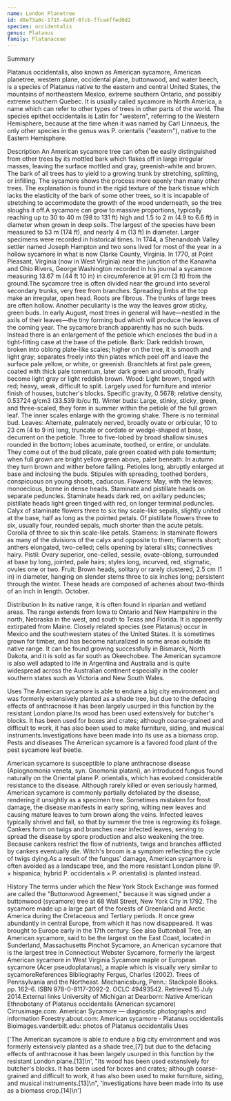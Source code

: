 ```yaml
---
name: London Planetree
id: d8e73a0c-1715-4a9f-8fcb-ffca4ffed0d2
species: occidentalis
genus: Platanus
family: Platanaceae
---
```

Summary



Platanus occidentalis, also known as American sycamore, American planetree, western plane, occidental plane, buttonwood, and water beech, is a species of Platanus native to the eastern and central United States, the mountains of northeastern Mexico, extreme southern Ontario, and possibly extreme southern Quebec. It is usually called sycamore in North America, a name which can refer to other types of trees in other parts of the world.
The species epithet occidentalis is Latin for "western", referring to the Western Hemisphere, because at the time when it was named by Carl Linnaeus, the only other species in the genus was P. orientalis ("eastern"), native to the Eastern Hemisphere.

Description
An American sycamore tree can often be easily distinguished from other trees by its mottled bark which flakes off in large irregular masses, leaving the surface mottled and gray, greenish-white and brown. The bark of all trees has to yield to a growing trunk by stretching, splitting, or infilling. The sycamore shows the process more openly than many other trees. The explanation is found in the rigid texture of the bark tissue which lacks the elasticity of the bark of some other trees, so it is incapable of stretching to accommodate the growth of the wood underneath, so the tree sloughs it off.A sycamore can grow to massive proportions, typically reaching up to 30 to 40 m (98 to 131 ft) high and 1.5 to 2 m (4.9 to 6.6 ft) in diameter when grown in deep soils. The largest of the species have been measured to 53 m (174 ft), and nearly 4 m (13 ft) in diameter. Larger specimens were recorded in historical times. In 1744, a Shenandoah Valley settler named Joseph Hampton and two sons lived for most of the year in a hollow sycamore in what is now Clarke County, Virginia. In 1770, at Point Pleasant, Virginia (now in West Virginia) near the junction of the Kanawha and Ohio Rivers, George Washington recorded in his journal a sycamore measuring 13.67 m (44 ft 10 in) in circumference at 91 cm (3 ft) from the ground.The sycamore tree is often divided near the ground into several secondary trunks, very free from branches.  Spreading limbs at the top make an irregular, open head. Roots are fibrous. The trunks of large trees are often hollow.
Another peculiarity is the way the leaves grow sticky, green buds. In early August, most trees in general will have—nestled in the axils of their leaves—the tiny forming bud which will produce the leaves of the coming year. The sycamore branch apparently has no such buds. Instead there is an enlargement of the petiole which encloses the bud in a tight-fitting case at the base of the petiole.
Bark: Dark reddish brown, broken into oblong plate-like scales; higher on the tree, it is smooth and light gray; separates freely into thin plates which peel off and leave the surface pale yellow, or white, or greenish. Branchlets at first pale green, coated with thick pale tomentum, later dark green and smooth, finally become light gray or light reddish brown.
Wood: Light brown, tinged with red; heavy, weak, difficult to split. Largely used for furniture and interior finish of houses, butcher's blocks. Specific gravity, 0.5678; relative density, 0.53724 g/cm3 (33.539 lb/cu ft).
Winter buds: Large, stinky, sticky, green, and three-scaled, they form in summer within the petiole of the full grown leaf. The inner scales enlarge with the growing shake. There is no terminal bud.
Leaves: Alternate, palmately nerved, broadly ovate or orbicular, 10 to 23 cm (4 to 9 in) long, truncate or cordate or wedge-shaped at base, decurrent on the petiole. Three to five-lobed by broad shallow sinuses rounded in the bottom; lobes acuminate, toothed, or entire, or undulate. They come out of the bud plicate, pale green coated with pale tomentum; when full grown are bright yellow green above, paler beneath. In autumn they turn brown and wither before falling. Petioles long, abruptly enlarged at base and inclosing the buds. Stipules with spreading, toothed borders, conspicuous on young shoots, caducous.
Flowers: May, with the leaves; monoecious, borne in dense heads. Staminate and pistillate heads on separate peduncles. Staminate heads dark red, on axillary peduncles; pistillate heads light green tinged with red, on longer terminal peduncles. Calyx of staminate flowers three to six tiny scale-like sepals, slightly united at the base, half as long as the pointed petals. Of pistillate flowers three to six, usually four, rounded sepals, much shorter than the acute petals. Corolla of three to six thin scale-like petals.
Stamens: In staminate flowers as many of the divisions of the calyx and opposite to them; filaments short; anthers elongated, two-celled; cells opening by lateral slits; connectives hairy.
Pistil: Ovary superior, one-celled, sessile, ovate-oblong, surrounded at base by long, jointed, pale hairs; styles long, incurved, red, stigmatic, ovules one or two.
Fruit: Brown heads, solitary or rarely clustered, 2.5 cm (1 in) in diameter, hanging on slender stems three to six inches long; persistent through the winter. These heads are composed of achenes about two-thirds of an inch in length. October.







Distribution
In its native range, it is often found in riparian and wetland areas. The range extends from Iowa to Ontario and New Hampshire in the north, Nebraska in the west, and south to Texas and Florida. It is apparently extirpated from Maine. Closely related species (see Platanus) occur in Mexico and the southwestern states of the United States. It is sometimes grown for timber, and has become naturalized in some areas outside its native range. It can be found growing successfully in Bismarck, North Dakota, and it is sold as far south as Okeechobee. The American sycamore is also well adapted to life in Argentina and Australia and is quite widespread across the Australian continent especially in the cooler southern states such as Victoria and New South Wales.

Uses
The American sycamore is able to endure a big city environment and was formerly extensively planted as a shade tree, but due to the defacing effects of anthracnose it has been largely usurped in this function by the resistant London plane.Its wood has been used extensively for butcher's blocks. It has been used for boxes and crates; although coarse-grained and difficult to work, it has also been used to make furniture, siding, and musical instruments.Investigations have been made into its use as a biomass crop.
Pests and diseases
The American sycamore is a favored food plant of the pest sycamore leaf beetle.

American sycamore is susceptible to plane anthracnose disease (Apiognomonia veneta, syn. Gnomonia platani), an introduced fungus found naturally on the Oriental plane P. orientalis, which has evolved considerable resistance to the disease. Although rarely killed or even seriously harmed, American sycamore is commonly partially defoliated by the disease, rendering it unsightly as a specimen tree.
Sometimes mistaken for frost damage, the disease manifests in early spring, wilting new leaves and causing mature leaves to turn brown along the veins.  Infected leaves typically shrivel and fall, so that by summer the tree is regrowing its foliage.  Cankers form on twigs and branches near infected leaves, serving to spread the disease by spore production and also weakening the tree. Because cankers restrict the flow of nutrients, twigs and branches afflicted by cankers eventually die.  Witch's broom is a symptom reflecting the cycle of twigs dying.As a result of the fungus' damage, American sycamore is often avoided as a landscape tree, and the more resistant London plane (P. × hispanica; hybrid P. occidentalis × P. orientalis) is planted instead.

History
The terms under which the New York Stock Exchange was formed are called the "Buttonwood Agreement," because it was signed under a buttonwood (sycamore) tree at 68 Wall Street, New York City in 1792.
The sycamore made up a large part of the forests of Greenland and Arctic America during the Cretaceous and Tertiary periods.  It once grew abundantly in central Europe, from which it has now disappeared. It was brought to Europe early in the 17th century.
See also
Buttonball Tree, an American sycamore, said to be the largest on the East Coast, located in Sunderland, Massachusetts
Pinchot Sycamore, an American sycamore that is the largest tree in Connecticut
Webster Sycamore, formerly the largest American sycamore in West Virginia
Sycamore maple or European sycamore (Acer pseudoplatanus), a maple which is visually very similar to sycamoreReferences
Bibliography
Fergus, Charles (2002). Trees of Pennsylvania and the Northeast. Mechanicsburg, Penn.: Stackpole Books. pp. 162–6. ISBN 978-0-8117-2092-2. OCLC 49493542. Retrieved 15 July 2014.External links
University of Michigan at Dearborn: Native American Ethnobotany of Platanus occidentalis (American sycamore)
Cirrusimage.com: American Sycamore — diagnostic photographs and information
Forestry.about.com: American sycamore - Platanus occidentalis
Bioimages.vanderbilt.edu: photos of  Platanus occidentalis
Uses

['The American sycamore is able to endure a big city environment and was formerly extensively planted as a shade tree,[7] but due to the defacing effects of anthracnose it has been largely usurped in this function by the resistant London plane.[13]\n', "Its wood has been used extensively for butcher's blocks. It has been used for boxes and crates; although coarse-grained and difficult to work, it has also been used to make furniture, siding, and musical instruments.[13]\n", 'Investigations have been made into its use as a biomass crop.[14]\n']
